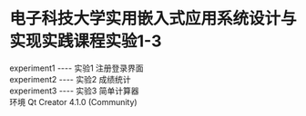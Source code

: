 # 电子科技大学实用嵌入式应用系统设计与实现实践课程实验1-3  
experiment1 ---- 实验1 注册登录界面  
experiment2 ---- 实验2 成绩统计  
experiment3 ---- 实验3 简单计算器  
环境 Qt Creator 4.1.0 (Community)
